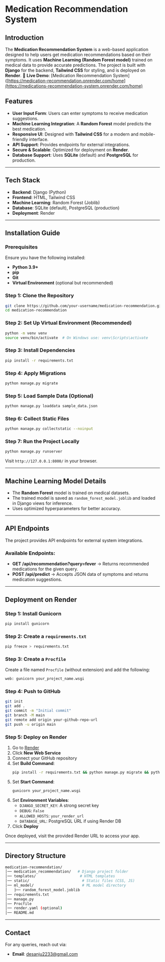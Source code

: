# Medication Recommendation System

## Introduction
The **Medication Recommendation System** is a web-based application designed to help users get medication recommendations based on their symptoms. It uses **Machine Learning (Random Forest model)** trained on medical data to provide accurate predictions. The project is built with **Django** for the backend, **Tailwind CSS** for styling, and is deployed on **Render**.
🔗 **Live Demo**: [Medication Recommendation System]([https://medication-recommendation.onrender.com/home](https://medications-recommendation-system.onrender.com/home)

## Features
- **User Input Form**: Users can enter symptoms to receive medication suggestions.
- **Machine Learning Integration**: A **Random Forest** model predicts the best medication.
- **Responsive UI**: Designed with **Tailwind CSS** for a modern and mobile-friendly interface.
- **API Support**: Provides endpoints for external integrations.
- **Secure & Scalable**: Optimized for deployment on **Render**.
- **Database Support**: Uses **SQLite** (default) and **PostgreSQL** for production.

---

## Tech Stack
- **Backend**: Django (Python)
- **Frontend**: HTML, Tailwind CSS
- **Machine Learning**: Random Forest (Joblib)
- **Database**: SQLite (default), PostgreSQL (production)
- **Deployment**: Render

---

## Installation Guide

### Prerequisites
Ensure you have the following installed:
- **Python 3.9+**
- **pip**
- **Git**
- **Virtual Environment** (optional but recommended)

### Step 1: Clone the Repository
```sh
git clone https://github.com/your-username/medication-recommendation.git
cd medication-recommendation
```

### Step 2: Set Up Virtual Environment (Recommended)
```sh
python -m venv venv
source venv/bin/activate  # On Windows use: venv\Scripts\activate
```

### Step 3: Install Dependencies
```sh
pip install -r requirements.txt
```

### Step 4: Apply Migrations
```sh
python manage.py migrate
```

### Step 5: Load Sample Data (Optional)
```sh
python manage.py loaddata sample_data.json
```

### Step 6: Collect Static Files
```sh
python manage.py collectstatic --noinput
```

### Step 7: Run the Project Locally
```sh
python manage.py runserver
```
Visit `http://127.0.0.1:8000/` in your browser.

---

## Machine Learning Model Details
- The **Random Forest** model is trained on medical datasets.
- The trained model is saved as `random_forest_model.joblib` and loaded in Django views for inference.
- Uses optimized hyperparameters for better accuracy.

---

## API Endpoints
The project provides API endpoints for external system integrations.

### Available Endpoints:
- **GET /api/recommendation?query=fever** → Returns recommended medications for the given query.
- **POST /api/predict** → Accepts JSON data of symptoms and returns medication suggestions.

---

## Deployment on Render

### Step 1: Install Gunicorn
```sh
pip install gunicorn
```

### Step 2: Create a `requirements.txt`
```sh
pip freeze > requirements.txt
```

### Step 3: Create a `Procfile`
Create a file named `Procfile` (without extension) and add the following:
```sh
web: gunicorn your_project_name.wsgi
```

### Step 4: Push to GitHub
```sh
git init
git add .
git commit -m "Initial commit"
git branch -M main
git remote add origin your-github-repo-url
git push -u origin main
```

### Step 5: Deploy on Render
1. Go to [Render](https://render.com/)
2. Click **New Web Service**
3. Connect your GitHub repository
4. Set **Build Command**:
   ```sh
   pip install -r requirements.txt && python manage.py migrate && python manage.py collectstatic --noinput
   ```
5. Set **Start Command**:
   ```sh
   gunicorn your_project_name.wsgi
   ```
6. Set **Environment Variables**:
   - `DJANGO_SECRET_KEY`: A strong secret key
   - `DEBUG`: `False`
   - `ALLOWED_HOSTS`: `your_render_url`
   - `DATABASE_URL`: PostgreSQL URL if using Render DB
7. Click **Deploy**

Once deployed, visit the provided Render URL to access your app.

---

## Directory Structure
```sh
medication-recommendation/
│── medication_recommendation/   # Django project folder
│── templates/                    # HTML templates
│── static/                        # Static files (CSS, JS)
│── ml_model/                      # ML model directory
│   ├── random_forest_model.joblib
│── requirements.txt
│── manage.py
│── Procfile
│── render.yaml (optional)
│── README.md
```

---

## Contact
For any queries, reach out via:
- **Email**: desanju2233@gmail.com
